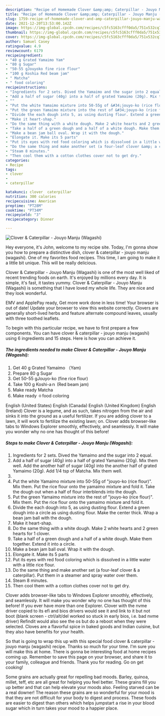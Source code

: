 ```yaml
---
description: "Recipe of Homemade Clover &amp;amp; Caterpillar - Jouyo Manju (Wagashi)"
title: "Recipe of Homemade Clover &amp;amp; Caterpillar - Jouyo Manju (Wagashi)"
slug: 1759-recipe-of-homemade-clover-and-amp-caterpillar-jouyo-manju-wagashi
date: 2021-12-20T13:53:00.142Z
image: https://img-global.cpcdn.com/recipes/c5fc5163cfff0da5/751x532cq70/clover-caterpillar-jouyo-manju-wagashi-recipe-main-photo.jpg
thumbnail: https://img-global.cpcdn.com/recipes/c5fc5163cfff0da5/751x532cq70/clover-caterpillar-jouyo-manju-wagashi-recipe-main-photo.jpg
cover: https://img-global.cpcdn.com/recipes/c5fc5163cfff0da5/751x532cq70/clover-caterpillar-jouyo-manju-wagashi-recipe-main-photo.jpg
author: Samuel Casey
ratingvalue: 4.9
reviewcount: 6179
recipeingredient:
- "40 g Grated Yamaimo Yam"
- "80 g Sugar"
- "50-55 gJouyoko fine rice flour"
- "100 g Koshia Red beam jam"
- " Matcha"
- " food coloring"
recipeinstructions:
- "Ingredients for 2 sets. Dived the Yamaimo and the sugar into 2 equal."
- "Add a half of sugar (40g) into a half of grated Yamaimo (20g). Mix them well. Add the another half of sugar (40g) into the another half of grated Yamaimo (20g). Add 1/4 tsp of Matcha. Mix them well."
- ""
- "Put the white Yamaimo mixture into 50-55g of &#34;jouyo-ko (rice flour)&#34;. Mix them. Put the rice flour onto the yamaimo mixture and fold it. Take the dough out when a half of flour interblends into the dough."
- "Put the green Yamaimo mixture into the rest of &#34;jouyo-ko (rice flour)&#34;. Mix them. Put the rice flour onto the yamaimo mixture and fold it."
- "Divide the each dough into 5, as using dusting flour. Extend a green dough into a circle as using dusting flour. Make the center thick. Wrap a bean jam ball with the dough."
- "Make it heart-shap."
- "Do the same thing with a white dough. Make 2 white hearts and 2 green hearts for 1 clover."
- "Take a half of a green dough and a half of a white dough. Make them together. Extend it into a circle."
- "Make a bean jam ball oval. Wrap it with the dough."
- "Elongate it. Make its 5 parts"
- "Put its eyes with red food coloring which is dissolved in a little water with a little rice flour."
- "Do the same thing and make another set (a four-leaf clover &amp; a caterpillar). Put them in a steamer and spray water over them."
- "Steam 8 minutes."
- "Then cool them with a cotton clothes cover not to get dry."
categories:
- Recipe
tags:
- clover
- 
- caterpillar

katakunci: clover  caterpillar 
nutrition: 300 calories
recipecuisine: American
preptime: "PT28M"
cooktime: "PT34M"
recipeyield: "3"
recipecategory: Dinner

---
```



![Clover &amp; Caterpillar - Jouyo Manju (Wagashi)](https://img-global.cpcdn.com/recipes/c5fc5163cfff0da5/751x532cq70/clover-caterpillar-jouyo-manju-wagashi-recipe-main-photo.jpg)

Hey everyone, it's John, welcome to my recipe site. Today, I'm gonna show you how to prepare a distinctive dish, clover &amp; caterpillar - jouyo manju (wagashi). One of my favorites food recipes. This time, I am going to make it a little bit unique. This will be really delicious.

Clover &amp; Caterpillar - Jouyo Manju (Wagashi) is one of the most well liked of recent trending foods on earth. It's enjoyed by millions every day. It is simple, it's fast, it tastes yummy. Clover &amp; Caterpillar - Jouyo Manju (Wagashi) is something that I have loved my whole life. They are nice and they look wonderful.

EMV and ApplePay ready, Get more work done in less time! Your browser is out of date! Update your browser to view this website correctly. Clovers are generally short-lived herbs and feature alternate compound leaves, usually with three toothed leaflets.


To begin with this particular recipe, we have to first prepare a few components. You can have clover &amp; caterpillar - jouyo manju (wagashi) using 6 ingredients and 15 steps. Here is how you can achieve it.

<!--inarticleads1-->

##### The ingredients needed to make Clover &amp; Caterpillar - Jouyo Manju (Wagashi):

1. Get 40 g Grated Yamaimo （Yam)
1. Prepare 80 g Sugar
1. Get 50-55 gJouyo-ko (fine rice flour)
1. Take 100 g Koshi-aｎ (Red beam jam)
1. Make ready  Matcha
1. Make ready  ＋food coloring


English (United States) English (Canada) English (United Kingdom) English (Ireland) Clover is a legume, and as such, takes nitrogen from the air and sinks it into the ground as a useful fertilizer. If you are adding clover to a lawn, it will work to fertilize the existing lawn; on. Clover adds browser-like tabs to Windows Explorer smoothly, effectively, and seamlessly. It will make you wonder why no one has thought of this before! 

<!--inarticleads2-->

##### Steps to make Clover &amp; Caterpillar - Jouyo Manju (Wagashi):

1. Ingredients for 2 sets. Dived the Yamaimo and the sugar into 2 equal.
1. Add a half of sugar (40g) into a half of grated Yamaimo (20g). Mix them well. Add the another half of sugar (40g) into the another half of grated Yamaimo (20g). Add 1/4 tsp of Matcha. Mix them well.
1. 
1. Put the white Yamaimo mixture into 50-55g of &#34;jouyo-ko (rice flour)&#34;. Mix them. Put the rice flour onto the yamaimo mixture and fold it. Take the dough out when a half of flour interblends into the dough.
1. Put the green Yamaimo mixture into the rest of &#34;jouyo-ko (rice flour)&#34;. Mix them. Put the rice flour onto the yamaimo mixture and fold it.
1. Divide the each dough into 5, as using dusting flour. Extend a green dough into a circle as using dusting flour. Make the center thick. Wrap a bean jam ball with the dough.
1. Make it heart-shap.
1. Do the same thing with a white dough. Make 2 white hearts and 2 green hearts for 1 clover.
1. Take a half of a green dough and a half of a white dough. Make them together. Extend it into a circle.
1. Make a bean jam ball oval. Wrap it with the dough.
1. Elongate it. Make its 5 parts
1. Put its eyes with red food coloring which is dissolved in a little water with a little rice flour.
1. Do the same thing and make another set (a four-leaf clover &amp; a caterpillar). Put them in a steamer and spray water over them.
1. Steam 8 minutes.
1. Then cool them with a cotton clothes cover not to get dry.


Clover adds browser-like tabs to Windows Explorer smoothly, effectively, and seamlessly. It will make you wonder why no one has thought of this before! If you ever have more than one Explorer. Clover with the nvme driver copied to its efi and bios drivers would see it and link to it but not boot (blank screen - ctrl/alt/del worked so stuck in early bios, i.e. bad nvme driver) Refindit would also see the os but do a reboot when they were selected. Cloves are a flavorful spice in baked goods and Indian cuisine, but they also have benefits for your health. 

So that is going to wrap this up with this special food clover &amp; caterpillar - jouyo manju (wagashi) recipe. Thanks so much for your time. I'm sure you will make this at home. There is gonna be interesting food at home recipes coming up. Remember to save this page on your browser, and share it to your family, colleague and friends. Thank you for reading. Go on get cooking!

Some grains are actually great for repelling bad moods. Barley, quinoa, millet, teff, etc are all great for helping you feel better. These grains fill you up better and that can help elevate your moods also. Feeling starved can be a real downer! The reason these grains are so wonderful for your mood is that they are not difficult for your body to digest and process. These foods are easier to digest than others which helps jumpstart a rise in your blood sugar which in turn takes your mood to a happier place.
